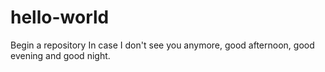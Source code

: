 # hello-world
Begin a repository
In case I don't see you anymore, good afternoon, good evening and good night.